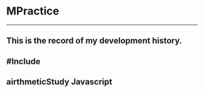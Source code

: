 # MPractice
----------------------
This is the record of my development history.
----------------------

#Include
---------
airthmeticStudy
Javascript
---------

